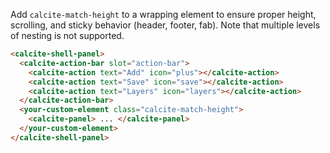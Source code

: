 Add `calcite-match-height` to a wrapping element to ensure proper height, scrolling, and sticky behavior (header, footer, fab). Note that multiple levels of nesting is not supported.

```html
<calcite-shell-panel>
  <calcite-action-bar slot="action-bar">
    <calcite-action text="Add" icon="plus"></calcite-action>
    <calcite-action text="Save" icon="save"></calcite-action>
    <calcite-action text="Layers" icon="layers"></calcite-action>
  </calcite-action-bar>
  <your-custom-element class="calcite-match-height">
    <calcite-panel> ... </calcite-panel>
  </your-custom-element>
</calcite-shell-panel>
```
